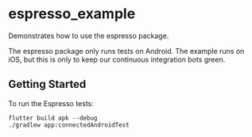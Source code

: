 # espresso_example

Demonstrates how to use the espresso package.

The espresso package only runs tests on Android. The example runs on iOS, but this is only to keep our continuous integration bots green.

## Getting Started

To run the Espresso tests:

```
flutter build apk --debug
./gradlew app:connectedAndroidTest
```
